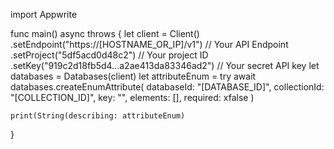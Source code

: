 import Appwrite

func main() async throws {
    let client = Client()
      .setEndpoint("https://[HOSTNAME_OR_IP]/v1") // Your API Endpoint
      .setProject("5df5acd0d48c2") // Your project ID
      .setKey("919c2d18fb5d4...a2ae413da83346ad2") // Your secret API key
    let databases = Databases(client)
    let attributeEnum = try await databases.createEnumAttribute(
        databaseId: "[DATABASE_ID]",
        collectionId: "[COLLECTION_ID]",
        key: "",
        elements: [],
        required: xfalse
    )

    print(String(describing: attributeEnum)
}
